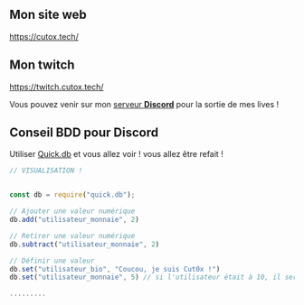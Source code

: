 ## Mon site web
https://cutox.tech/

## Mon twitch
https://twitch.cutox.tech/


Vous pouvez venir sur mon <a href="https://discord.cutox.tech/" target="_blank">serveur <strong>Discord</strong></a> pour la sortie de mes lives !

## Conseil BDD pour Discord
Utiliser <a href="https://github.com/Cut0x/quickExemple">Quick.db</a> et vous allez voir ! vous allez être refait !
```js
// VISUALISATION !


const db = require("quick.db");

// Ajouter une valeur numérique
db.add("utilisateur_monnaie", 2)

// Retirer une valeur numérique
db.subtract("utilisateur_monnaie", 2)

// Définir une valeur
db.set("utilisateur_bio", "Coucou, je suis Cut0x !")
db.set("utilisateur_monnaie", 5) // si l'utilisateur était à 10, il sera à 5 !

.........
```
